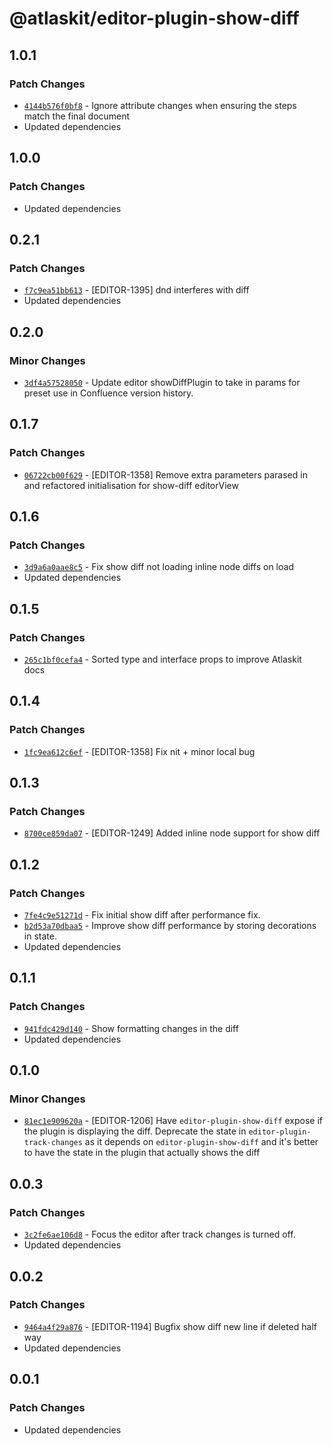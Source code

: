# @atlaskit/editor-plugin-show-diff

## 1.0.1

### Patch Changes

- [`4144b576f0bf8`](https://bitbucket.org/atlassian/atlassian-frontend-monorepo/commits/4144b576f0bf8) -
  Ignore attribute changes when ensuring the steps match the final document
- Updated dependencies

## 1.0.0

### Patch Changes

- Updated dependencies

## 0.2.1

### Patch Changes

- [`f7c9ea51bb613`](https://bitbucket.org/atlassian/atlassian-frontend-monorepo/commits/f7c9ea51bb613) -
  [EDITOR-1395] dnd interferes with diff
- Updated dependencies

## 0.2.0

### Minor Changes

- [`3df4a57528050`](https://bitbucket.org/atlassian/atlassian-frontend-monorepo/commits/3df4a57528050) -
  Update editor showDiffPlugin to take in params for preset use in Confluence version history.

## 0.1.7

### Patch Changes

- [`06722cb00f629`](https://bitbucket.org/atlassian/atlassian-frontend-monorepo/commits/06722cb00f629) -
  [EDITOR-1358] Remove extra parameters parased in and refactored initialisation for show-diff
  editorView

## 0.1.6

### Patch Changes

- [`3d9a6a0aae8c5`](https://bitbucket.org/atlassian/atlassian-frontend-monorepo/commits/3d9a6a0aae8c5) -
  Fix show diff not loading inline node diffs on load
- Updated dependencies

## 0.1.5

### Patch Changes

- [`265c1bf0cefa4`](https://bitbucket.org/atlassian/atlassian-frontend-monorepo/commits/265c1bf0cefa4) -
  Sorted type and interface props to improve Atlaskit docs

## 0.1.4

### Patch Changes

- [`1fc9ea612c6ef`](https://bitbucket.org/atlassian/atlassian-frontend-monorepo/commits/1fc9ea612c6ef) -
  [EDITOR-1358] Fix nit + minor local bug

## 0.1.3

### Patch Changes

- [`8700ce859da07`](https://bitbucket.org/atlassian/atlassian-frontend-monorepo/commits/8700ce859da07) -
  [EDITOR-1249] Added inline node support for show diff

## 0.1.2

### Patch Changes

- [`7fe4c9e51271d`](https://bitbucket.org/atlassian/atlassian-frontend-monorepo/commits/7fe4c9e51271d) -
  Fix initial show diff after performance fix.
- [`b2d53a70dbaa5`](https://bitbucket.org/atlassian/atlassian-frontend-monorepo/commits/b2d53a70dbaa5) -
  Improve show diff performance by storing decorations in state.
- Updated dependencies

## 0.1.1

### Patch Changes

- [`941fdc429d140`](https://bitbucket.org/atlassian/atlassian-frontend-monorepo/commits/941fdc429d140) -
  Show formatting changes in the diff
- Updated dependencies

## 0.1.0

### Minor Changes

- [`81ec1e909620a`](https://bitbucket.org/atlassian/atlassian-frontend-monorepo/commits/81ec1e909620a) -
  [EDITOR-1206] Have `editor-plugin-show-diff` expose if the plugin is displaying the diff.
  Deprecate the state in `editor-plugin-track-changes` as it depends on `editor-plugin-show-diff`
  and it's better to have the state in the plugin that actually shows the diff

## 0.0.3

### Patch Changes

- [`3c2fe6ae106d8`](https://bitbucket.org/atlassian/atlassian-frontend-monorepo/commits/3c2fe6ae106d8) -
  Focus the editor after track changes is turned off.
- Updated dependencies

## 0.0.2

### Patch Changes

- [`9464a4f29a876`](https://bitbucket.org/atlassian/atlassian-frontend-monorepo/commits/9464a4f29a876) -
  [EDITOR-1194] Bugfix show diff new line if deleted half way
- Updated dependencies

## 0.0.1

### Patch Changes

- Updated dependencies
